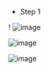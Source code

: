 -  Step 1 

! ![image](https://user-images.githubusercontent.com/94152732/167934565-84475689-dce8-49f7-996f-1e66cbc0ba16.png)

![image](https://user-images.githubusercontent.com/94152732/167934796-940b0ca1-c153-4550-8ebe-0d2d4512a326.png)

![image](https://user-images.githubusercontent.com/94152732/167935153-fdc2b28f-d58c-417f-9e77-33a9f7435eb4.png)



